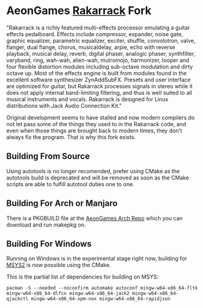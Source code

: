 AeonGames [Rakarrack](http://rakarrack.sourceforge.net/) Fork
========================

"Rakarrack is a richly featured multi-effects processor emulating a guitar effects pedalboard.  Effects include compressor, expander, noise gate, graphic equalizer, parametric equalizer, exciter, shuffle, convolotron, valve, flanger, dual flange, chorus, musicaldelay, arpie, echo with reverse playback, musical delay, reverb, digital phaser, analogic phaser, synthfilter, varyband, ring, wah-wah, alien-wah, mutromojo, harmonizer, looper and four flexible distortion modules including sub-octave modulation and dirty octave up.  Most of the effects engine is built from modules found in the excellent software synthesizer ZynAddSubFX.  Presets and user interface are optimized for guitar, but Rakarrack processes signals in stereo while it does not apply internal band-limiting filtering, and thus is well suited to all musical instruments and vocals.  Rakarrack is designed for Linux distributions with Jack Audio Connection Kit."

Original development seems to have stalled and now modern compilers do not let pass some of the things they used to in the Rakarrack code, and even when those things are brought back to modern times, they don't always fix the program. That is why this fork exists.

Building From Source
--------------------

Using autotools is no longer recomended, prefer using CMake as the autotools build is deprecated and will be removed as soon as the CMake scripts are able to fulfill autotool duties one to one.

Building For Arch or Manjaro
----------------------------

There is a PKGBUILD file at the [AeonGames Arch Repo](https://github.com/AeonGames/ArchRepo/tree/main/rakarrack) which you can download and run makepkg on.

Building For Windows
--------------------

Running on Windows is in the experimental stage right now, building for [MSYS2](https://www.msys2.org) is now possible using the CMake.

This is the partial list of dependencies for building on MSYS:

`pacman -S --needed --noconfirm automake autoconf mingw-w64-x86_64-fltk mingw-w64-x86_64-dlfcn mingw-w64-x86_64-jack2 mingw-w64-x86_64-qjackctl mingw-w64-x86_64-xpm-nox mingw-w64-x86_64-rapidjson`

